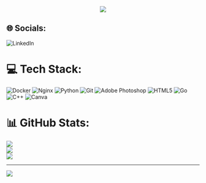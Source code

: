 <p align="center">
<img src="https://i.giphy.com/media/v1.Y2lkPTc5MGI3NjExNW1vcHc0MWJvdTZyMzNpdGlhN2JwMDl4YnF6d2ZhMGhycGcycGd5dyZlcD12MV9pbnRlcm5hbF9naWZfYnlfaWQmY3Q9Zw/7wiBlphC7uIMM/giphy.gif">
</p>

## 🌐 Socials:
![LinkedIn](https://img.shields.io/badge/LinkedIn-%230077B5.svg?logo=linkedin&logoColor=white)



# 💻 Tech Stack:
![Docker](https://img.shields.io/badge/docker-%230db7ed.svg?style=for-the-badge&logo=docker&logoColor=white) ![Nginx](https://img.shields.io/badge/nginx-%23009639.svg?style=for-the-badge&logo=nginx&logoColor=white) ![Python](https://img.shields.io/badge/python-3670A0?style=for-the-badge&logo=python&logoColor=ffdd54) ![Git](https://img.shields.io/badge/git-%23F05033.svg?style=for-the-badge&logo=git&logoColor=white) ![Adobe Photoshop](https://img.shields.io/badge/adobe%20photoshop-%2331A8FF.svg?style=for-the-badge&logo=adobe%20photoshop&logoColor=white) ![HTML5](https://img.shields.io/badge/html5-%23E34F26.svg?style=for-the-badge&logo=html5&logoColor=white) ![Go](https://img.shields.io/badge/go-%2300ADD8.svg?style=for-the-badge&logo=go&logoColor=white) ![C++](https://img.shields.io/badge/c++-%2300599C.svg?style=for-the-badge&logo=c%2B%2B&logoColor=white) ![Canva](https://img.shields.io/badge/Canva-%2300C4CC.svg?style=for-the-badge&logo=Canva&logoColor=white)
# 📊 GitHub Stats:
![](https://github-readme-stats.vercel.app/api?username=octafex&theme=dark&hide_border=false&include_all_commits=false&count_private=false)<br/>
![](https://github-readme-streak-stats.herokuapp.com/?user=octafex&theme=dark&hide_border=false)<br/>
![](https://github-readme-stats.vercel.app/api/top-langs/?username=octafex&theme=dark&hide_border=false&include_all_commits=false&count_private=false&layout=compact)

---
[![](https://visitcount.itsvg.in/api?id=octafex&icon=0&color=0)](https://visitcount.itsvg.in)

<!-- Proudly created with GPRM ( https://gprm.itsvg.in ) -->
